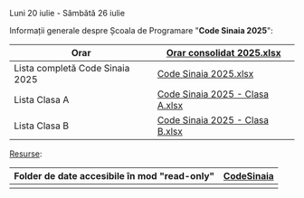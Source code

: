 Luni 20 iulie -  Sâmbătă 26 iulie

Informații generale despre Școala de Programare "**Code Sinaia 2025**":

| Orar                            | [Orar consolidat 2025.xlsx](https://github.com/inproted/CodeSinaia-2025/blob/main/_Documents/Orar%20consolidat%202025.xlsx)                   |
| ------------------------------- | --------------------------------------------------------------------------------------------------------------------------------------------- |
| Lista completă Code Sinaia 2025 | [Code Sinaia 2025.xlsx](https://github.com/inproted/CodeSinaia-2025/blob/main/_Documents/Code%20Sinaia%202025.xlsx)                           |
| Lista Clasa A                   | [Code Sinaia 2025 - Clasa A.xlsx](https://github.com/inproted/CodeSinaia-2025/blob/main/_Documents/Code%20Sinaia%202025%20-%20Clasa%20A.xlsx) |
| Lista Clasa B                   | [Code Sinaia 2025 - Clasa B.xlsx](https://github.com/inproted/CodeSinaia-2025/blob/main/_Documents/Code%20Sinaia%202025%20-%20Clasa%20B.xlsx) |

<u>Resurse</u>:

| Folder de date accesibile în mod "read-only" | [CodeSinaia](https://1drv.ms/f/c/5a9a629557a7747a/EgkuhzgPUEBAo9g3kYH6nJkBCMpClkncq5gToC5gPqSeyA?e=zUbn6i) |
| -------------------------------------------- | ---------------------------------------------------------------------------------------------------------- |
|                                              |                                                                                                            |
